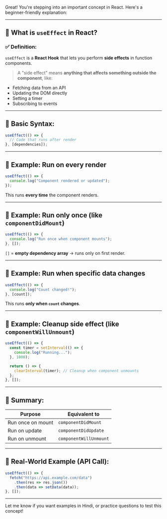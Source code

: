 Great! You're stepping into an important concept in React. Here's a beginner-friendly explanation:

---

## 🔁 What is `useEffect` in React?

### ✅ **Definition:**

`useEffect` is a **React Hook** that lets you perform **side effects** in function components.

> A "side effect" means **anything that affects something outside the component**, like:

* Fetching data from an API
* Updating the DOM directly
* Setting a timer
* Subscribing to events

---

## 🧠 Basic Syntax:

```jsx
useEffect(() => {
  // Code that runs after render
}, [dependencies]);
```

---

## 🔹 Example: Run on every render

```jsx
useEffect(() => {
  console.log("Component rendered or updated");
});
```

This runs **every time** the component renders.

---

## 🔹 Example: Run only once (like `componentDidMount`)

```jsx
useEffect(() => {
  console.log("Run once when component mounts");
}, []);
```

`[]` = **empty dependency array** → runs only on first render.

---

## 🔹 Example: Run when specific data changes

```jsx
useEffect(() => {
  console.log("Count changed!");
}, [count]);
```

This runs **only when `count` changes**.

---

## 🔹 Example: Cleanup side effect (like `componentWillUnmount`)

```jsx
useEffect(() => {
  const timer = setInterval(() => {
    console.log("Running...");
  }, 1000);

  return () => {
    clearInterval(timer); // Cleanup when component unmounts
  };
}, []);
```

---

## 📌 Summary:

| Purpose           | Equivalent to          |
| ----------------- | ---------------------- |
| Run once on mount | `componentDidMount`    |
| Run on update     | `componentDidUpdate`   |
| Run on unmount    | `componentWillUnmount` |

---

## 💬 Real-World Example (API Call):

```jsx
useEffect(() => {
  fetch("https://api.example.com/data")
    .then(res => res.json())
    .then(data => setData(data));
}, []);
```

---

Let me know if you want examples in Hindi, or practice questions to test this concept!
